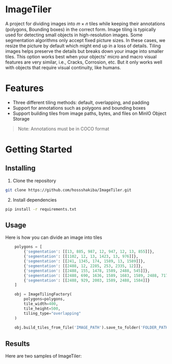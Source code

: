 # ImageTiler
A project for dividing images into 𝑚 × 𝑛 tiles while keeping their annotations
(polygons, Bounding boxes) in the correct form. Image tiling is typically used
for detecting small objects in high-resolution images. Some segmentation algorithms only accept
fixed picture sizes. In these cases, we resize the picture by default which might end up in a loss of details. 
Tiling images helps preserve the details but breaks down your image into smaller tiles. 
This option works best when your objects' micro and macro visual features are very similar, i.e., Cracks, Corrosion, etc. 
But it only works well with objects that require visual continuity, like humans.<br>

# Features
* Three different tiling methods: default, overlapping, and padding
* Support for annotations such as polygons and bounding boxes
* Support building tiles from image paths, bytes, and files on MinIO Object Storage

> Note: Annotations must be in COCO format

# Getting Started

## Installing

1. Clone the repository
```bash
git clone https://github.com/hossshakiba/ImageTiler.git
```
2. Install dependencies
```bash
pip install -r requirements.txt
```

## Usage
Here is how you can divide an image into tiles
```python
    polygons = [
        {'segmentation': [[13, 885, 987, 12, 947, 12, 13, 855]]},
        {'segmentation': [[1102, 12, 13, 1423, 13, 976]]},
        {'segmentation': [[241, 1345, 174, 1589, 13, 1589]]},
        {'segmentation': [[2488, 12, 2285, 253, 2335, 12]]},
        {'segmentation': [[2488, 155, 1478, 1589, 2488, 545]]},
        {'segmentation': [[2488, 690, 1636, 1589, 1683, 1589, 2488, 717]]},
        {'segmentation': [[2488, 929, 2003, 1589, 2488, 1584]]}
    ]

    obj = ImageTilingFactory(
        polygons=polygons,
        tile_width=400,
        tile_height=500,
        tiling_type="overlapping"
    )
    
    obj.build_tiles_from_file('IMAGE_PATH').save_to_folder('FOLDER_PATH')
```

## Results
Here are two samples of ImageTiler:


